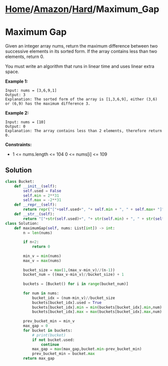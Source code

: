 # [Home](./../..)/[Amazon](./..)/[Hard](./)/Maximum_Gap
<h1>Maximum Gap</h1>

<p>
Given an integer array nums, return the maximum difference between two successive elements in its sorted form. If the array contains less than two elements, return 0.
</p>
<p>
You must write an algorithm that runs in linear time and uses linear extra space.
</p>

<b>Example 1:</b>

    Input: nums = [3,6,9,1]
    Output: 3
    Explanation: The sorted form of the array is [1,3,6,9], either (3,6) or (6,9) has the maximum difference 3.
  
<b>Example 2:</b>

    Input: nums = [10]
    Output: 0
    Explanation: The array contains less than 2 elements, therefore return 0.

<b>Constraints:</b>

- 1 <= nums.length <= 104
0 <= nums[i] <= 109

<h2>Solution</h2>

```python
class Bucket:
    def __init__(self):
        self.used = False
        self.min = 2**31
        self.max = -2**31
    def __repr__(self):
        return repr("["+self.used+", "+ self.min + ", " + self.max+ "]")
    def __str__(self):
        return "["+str(self.used)+", "+ str(self.min) + ", " + str(self.max)+ "]"
class Solution:
    def maximumGap(self, nums: List[int]) -> int:
        n = len(nums)
        
        if n<2:
            return 0
        
        min_v = min(nums)
        max_v = max(nums)
        
        bucket_size = max(1,(max_v-min_v)//(n-1))
        bucket_num = ((max_v-min_v)//bucket_size) + 1
        
        buckets = [Bucket() for i in range(bucket_num)]
        
        for num in nums:
            bucket_idx = (num-min_v)//bucket_size
            buckets[bucket_idx].used = True
            buckets[bucket_idx].min = min(buckets[bucket_idx].min,num)
            buckets[bucket_idx].max = max(buckets[bucket_idx].max,num)
            
        prev_bucket_min = min_v
        max_gap = 0
        for bucket in buckets:
            # print(bucket)
            if not bucket.used:
                continue
            max_gap = max(max_gap,bucket.min-prev_bucket_min)
            prev_bucket_min = bucket.max
        return max_gap
```
